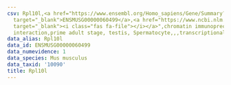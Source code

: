 ```yaml
---
csv: Rpl10l,<a href="https://www.ensembl.org/Homo_sapiens/Gene/Summary?db=core;g=ENSMUSG00000060499"
  target="_blank">ENSMUSG00000060499</a>,<a href="https://www.ncbi.nlm.nih.gov/pubmed/25450459"
  target="_blank"><i class="fas fa-file"></i></a>",chromatin immunoprecipitation assay,direct
  interaction,prime adult stage, testis, Spermatocyte,,,transcriptional regulation,
data_alias: Rpl10l
data_id: ENSMUSG00000060499
data_numevidence: 1
data_species: Mus musculus
data_taxid: '10090'
title: Rpl10l
---
```


